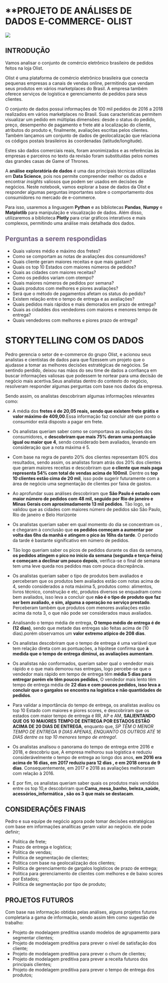 # **PROJETO DE ANÁLISES DE DADOS E-COMMERCE- OLIST
![](https://blog.caju.com.br/wp-content/uploads/2022/08/case-olist.webp)
## INTRODUÇÃO


Vamos analisar o conjunto de comércio eletrônico brasileiro de pedidos feitos na loja Olist.

Olist é uma plataforma de comércio eletrônico brasileira que conecta pequenas empresas a canais de vendas online, permitindo que vendam seus produtos em vários marketplaces do Brasil. A empresa também oferece serviços de logística e gerenciamento de pedidos para seus clientes.

O conjunto de dados possui informações de 100 mil pedidos de 2016 a 2018 realizados em vários marketplaces no Brasil. Suas características permitem visualizar um pedido em múltiplas dimensões: desde o status do pedido, preço, desempenho de pagamento e frete até a localização do cliente, atributos do produto e, finalmente, avaliações escritas pelos clientes. Também lançamos um conjunto de dados de geolocalização que relaciona os códigos postais brasileiros às coordenadas (latitude/longitude).

Estes são dados comerciais reais, foram anonimizados e as referências às empresas e parceiros no texto da revisão foram substituídas pelos nomes das grandes casas de Game of Thrones.

<p>A <strong>análise exploratória de dados</strong> é uma das principais técnicas utilizadas em <strong>Data Science</strong>, pois nos permite compreender melhor os dados e encontrar <em>insights</em> valiosos que podem ser usados em decisões de negócios. Neste notebook, vamos explorar a base de dados da Olist e responder algumas perguntas importantes sobre o comportamento dos consumidores no mercado de e-commerce.</p>

<p>Para isso, usaremos a linguagem <strong>Python</strong> e as bibliotecas <strong>Pandas</strong>, <strong>Numpy</strong> e <strong>Matplotlib</strong> para manipulação e visualização de dados. Além disso, utilizaremos a biblioteca <strong>Plotly</strong> para criar gráficos interativos e mais complexos, permitindo uma análise mais detalhada dos dados.</p>

<h2 style="color: #6c5b7b"> Perguntas a serem respondidas</h2>

- Quais valores médio  e máximo dos fretes?
- Como se comportam as notas de avaliações dos consumidores?
- Quais cliente geram maiores receitas e que mais gastam?
- Quais os top 10 Estados com maiores números de pedidos?
- Quais as cidades com maiores receitas?
- Como os pedidos variam com otempo?
- Quais maiores números de pedidos por semana?
- Quais produtos com melhores e piores avaliações?
- Será que o método de pagamentos afetam os status do  pedido?
- Existem relação entre o tempo de entrega e as avaliações?
- Quais pedidos mais rápidos e mais demorados em prazo de entrega?
- Quais as cidaddes dos vendedores com maiores e menores tempo de entrega?
- Quais vendedores com melhores e piores prazo de entrega?

# STORYTELLING COM OS DADOS
Pedro gerencia o setor de e-commerce do grupo Olist, e acionou seus analistas e cientistas de dados para que fizessem um projeto que o ajudasse a tomar as melhores decisões estratégicas de negócios. Se sentindo perdido, deixou nas mãos do seu time de dados a confiança em buscar informações valiosas que podessem te nortear para uma decisão de negócio mais acertiva.Seus analistas dentro do contexto do negócio, resolveram responder algumas perguntas com base nos dados da empresa.

Sendo assim, os analistas descobriram algumas informações relevantes como:

- A média dos **fretes é de 20,05 reais, sendo que existem frete grátis e valor máximo de 409,00**.Essa informação faz concluir até que ponto o consumidor está disposto a pagar em frete.

- Os analistas queriam saber como se comportava as avaliações dos consumidores, e **descobriram que mais 75% deram uma pontuação igual ou maior que 4**, sendo considerado bem avaliados, levando em consideração que a nota máxima é 5.

- Com base na regra de pareto 20% dos clientes representam 80% dos resultados, sendo assim, os analistas foram atrás dos 20% dos clientes que geram maiores receitas e descobriram que **o cliente que mais paga representa 54% com total de vendas acima de 100mil**. Dentre os **top 10 clientes estão cima de 20 mil**, isso pode sugerir futuramente com a área de negócio uma segmentação de clientes por faixa de gastos.

- Ao aprofundar suas análises  descobriram que  **São Paulo é estado com maior número de pedidos com 48 mil, seguido por Rio de janeiro e Minas Gerais com aproximadamente 13 mil pedidos**. Tão logo, se validou que as cidades com maiores número de pedidos são São Paulo, Rio de janeiro e Belo Horizonte

- Os analistas queriam saber em qual momento do dia se concentram os , e chegaram à conclusão que **os pedidos começam a aumentar por volta das 6hs da manhã e atingem o pico às 16hs da tarde**.
O período da tarde é bastante significativo em número de pedidos.

- Tão logo queriam saber os picos de pedidos durante os dias da semana, **os pedidos atingem o pico no início da semana (segunda e terça-feira) e começam a declinar um pouco depois**, verifica-se o final de semana tem uma leve queda nos pedidos mas com pouca discrepância.

- Os analistas queriam saber o tipo de produtos bem avaliados e perceberam que os produtos bem avaliados estão com notas acima de 4, sendo considerados a nota máxima 5, produtos como: alimentos, livros técnico, construção e etc, produtos diversos se enquadram como bem avaliados, isso leva a concluir que **não é o tipo de produto que faz ser bem avaliado, e sim, alguma a operação no serviço prestado**. Perceberam também que produtos com menores avaliações estão acima da nota 3, o que não pode ser considerados maus avaliados.

- Analisando o tempo média de entrega, **O tempo médio de entrega é de  (12 dias)**, sendo que metade das entregas são feitas acima de  (10 dias).porém observamos um **valor extremo atípico de 208 dias**.

- Os analistas descobriram que o  tempo de entrega é uma variável que tem relação direta com as pontuações, a hipótese confirma que **à medida que o tempo de entrega diminui, as avaliações aumentam**.

- Os analistas não conformados, queriam saber qual o vendedor mais rápido e o que mais demorou nas entregas, logo percebe-se que o vendedor mais rápido em tempo de entrega têm **média 5 dias para entregar porém ele têm poucos pedidos**, O vendedor mais lento têm tempo de entrega média de **22 dias e com poucos pedidos, isso leva a concluir que o gargalos se encontra na logística e não quantidades de pedidos**.

- Para validar a importância do tempo de entrega, os analistas avaliou os top 10 Estado com maiores e piores scores, e descobriram que os estados com maior tempo de entrega é RR, AP e AM, **SALIENTANDO QUE OS 10 MAIORES TEMPO DE ENTREGA POR ESTADOS ESTÃO ACIMA DE 20 DIAS DE ENTREGA**, enquanto que, *SP TÊM O MENOR TEMPO DE ENTREGA 9 DIAS APENAS, ENQUANTO OS OUTROS ATÉ 16 DIAS dentre os top 10 menores tempo de entrega!*.

- Os analistas analisou o panorama do tempo de entrega  entre 2016 e 2018, e descobriu que, A empresa melhorou sua logística e reduziu considerávelmente o tempo de entrega ao longo dos anos, **em 2016 era acima de 16 dias, em 2017 reduziu para 12 dias , e em 2018  cerca de 9 dias**. Consequentemente, em 2017 e 2018 as avaliações melhoraram com relação à 2016.

- E por fim, os analistas queriam saber quais os produtos mais vendidos entre os top 10,e descobriram que:**Cama_mesa_banho, beleza_saùde, acessórios_informática , são os 3 que mais se destacam**.


## CONSIDERAÇÕES FINAIS
Pedro e sua equipe de negócio agora pode tomar decisões estratégicas com base em informações analíticas geram valor ao negócio.
ele pode definir;

- Politíca de frete;
- Prazo de entrega e logística;
- Politica de vendas;
- Politica de segmentação de clientes;
- Politica com base na geolocalização dos clientes;
- Politica de gerenciamento de gargalos logísticos de prazo de entrega;
- Politica para gerenciamento de clientes com melhores e de baixo scores por Estados;
- Politica de segmentação por tipo de produto;

## PROJETOS FUTUROS
Com base nas informação obtidas pelas análises, alguns projetos futuros completaria a gama de informação, sendo assim têm como sugestão de trabalho:

- Projeto de modelagem preditiva usando modelos de agrupamento para segmentar clientes;
- Projeto de modelagem preditiva para prever o nível de satisfação dos cliente;
- Projeto de modelagem preditiva para prever o churn de clientes;
- Projeto de modelagem preditiva para prever a receita futuros dos principais clientes;
- Projeto de modelagem preditiva para prever o tempo de entrega dos produtos;

